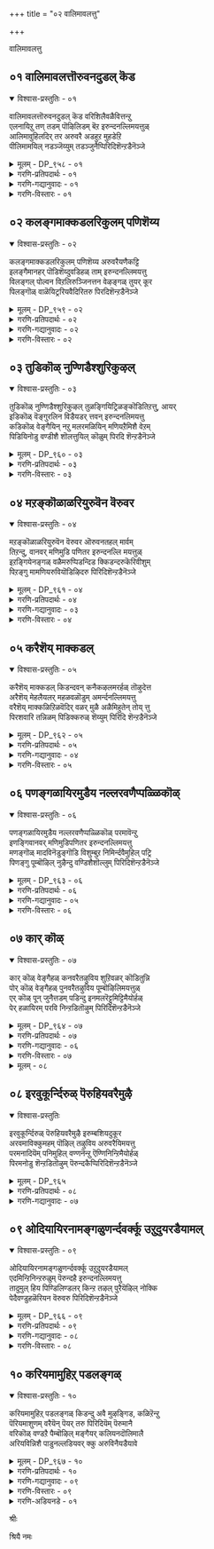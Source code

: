+++
title = "०२ वालिमावलत्तु"

+++

वालिमावलत्तु

## ०१ वालिमावलत्तॊरुवनदुडल् कॆड

<details open><summary>विश्वास-प्रस्तुतिः - ०१</summary>

वालिमावलत्तॊरुवनदुडल् कॆड वरिशिलैवळैवित्तन्ऱु  
एलनायिऱु तण् तडम् पॊऴिलिडम् बॆऱ इरुन्दनल्लिमयत्तुळ्  
आलिमावुहिलदिर् तर अरुवरै अडहुऱ मुहडेऱि  
पीलिमामयिल् नडञ्जॆय्युम् तडञ्जुनैप्पिरिदिशॆन्ऱडैनॆञ्जे
</details>

<details><summary>मूलम् - DP_९५८ - ०१</summary>

वालिमावलत्तॊरुवनदुडल् कॆड वरिशिलैवळैवित्तन्ऱु  
एलनायिऱु तण् तडम् पॊऴिलिडम् बॆऱ इरुन्दनल्लिमयत्तुळ्  
आलिमावुहिलदिर् तर अरुवरै अडहुऱ मुहडेऱि  
पीलिमामयिल् नडञ्जॆय्युम् तडञ्जुनैप्पिरिदिशॆन्ऱडैनॆञ्जे
</details>

<details><summary>गरणि-प्रतिपदार्थः - ०१</summary>

वालि=वालियॆम्ब, मावलत्तु=महाबलशालियाद ऒरुवनदु=ऒब्बन, उडल्=ऒडलु, कॆड=हाळागुवन्तॆ, वरिशिलै=दिव्यवाद धनुस्सन्नु, वळैवित्तु=बग्गिसि, अन्ऱु=अन्दु, एलम्=परिमळवु, नाऱु=बीसुव, तण्=तम्पाद, तडम्-विशालवाद, पॊऴिल्=तोपुगळ, इडम्=स्थळदल्लि, पॆऱ=पडॆयुवन्तॆ, इरुन्द=इरुव, नल् इमयत्तुळ्=ऒळ्ळॆय हिमालय पर्वतदल्लि, आलि-आलिकल्लुगळिन्द तुम्बिद, मा ,मुहिल्= दॊड्ड मुगिलु, अदिर् तर=अदुरुत्तिरलु, अरुवरै=दॊड्डबॆट्टद, मुहडु=शिखरवन्नु, अहडु उऱ=हॊट्टॆमेलॆ तॆवळुवन्तॆ, एऱि=हत्ति, पीलि मा मायिल्=दॊड्ड सोगॆ नविलुगळु, नडम् शॆय्युम्=नर्तिसुत्तिरुवन्थ, तडम्=विशालवाद, शुनै=बॆट्टद सरोवरगळुळ्ळ, पिरिदि=तिरुप्पिरिदि ऎम्ब दिव्यक्षेत्रक्कॆ, शॆन्ऱु=होगि, अडै=\(पुण्यवन्नु\) पडॆनॆञ्जे=मनवे\!
</details>

<details><summary>गरणि-गद्यानुवादः - ०१</summary>

अन्दु वालियॆम्ब महाबलिष्ठनाद ऒब्बन ऒडलु छिद्रवागुवन्तॆ सुन्दर धनुस्सन्नु बग्गिसि, परिमळवु बीसुव तम्पाद विशालवाद तोपुगळ नडुवॆ \(दर्शन कटाक्षवन्नु\) पडॆयुवन्तॆ इरुव आलिकल्लुगळिन्द तुम्बिद दॊड्डमुगिलु अदुरुत्तिरलु \(चञ्चलवागि सुळिदाडुत्तिरलु\) दॊड्डबॆट्टद शिखरवन्नु हॊट्टॆय मेलॆ तॆवळिकॊण्डुहत्ति, दॊड्ड सोगॆ नविलुगळु नर्तिसुत्तिरुवन्थ विशालवाद बॆट्टद सरोवरगळन्नुळ्ळ "पिरिदि" ऎम्ब दिव्यक्षेत्रक्कॆ होगि \(स्वामिय दर्शनभाग्यवन्नु\) पडॆ, ऎलॆ मनस्से\! \(१\)
</details>

<details><summary>गरणि-विस्तारः - ०१</summary>

भगवन्नाम स्मरणॆ माडुत्ता भगवन्तनु भूमिय मेलॆ नॆलसिरुव पवित्रक्षेत्रगळिगॆ होगि, अल्लि भगवन्तन अर्चामूर्तियन्नु दर्शन माडि आनन्दिसबेकु. हीगॆ माडुवुदु भक्तियन्नु दृढगॊळिसुत्तदॆ.

आऴ्वाररु हेळुत्तारॆ- हिन्दॆ, भगवन्तनु श्रीरामनागि अवतरिसिद. किष्किन्धॆयल्लि पदच्युतनागि नॆलॆयिल्लदॆ अलॆदाडुत्तिद्द सुग्रीवन सख्यवन्नु बॆळसिद. अवन अण्णने महापराक्रमियाद वालि. वालिगॆ ऎदुरागि निन्तु होराडुववरे इरलिल्ल. अन्थवरन्नु श्रीरामनु ऒन्दे बाणदिन्द कॊन्दु सुग्रीवनिगॆ किष्किन्धॆय राज्यवन्नु वहिसिकॊट्टनु. आ स्वामिये ईग, हिमालयदल्लि बलुरम्यवाद प्रकृतिय नडुवॆ "पिरिदि" ऎम्ब दिव्यक्षेत्रदल्लि भक्तरन्नु अनुग्रहिसुवुदक्कागिये नॆलसिद्दानॆ. ऎलॆ मनस्से, नीनु अल्लिगॆ होगि स्वामियन्नु कण्तुम्ब नोडि आनन्दिसु, मरॆयबेड.
</details>

## ०२ कलङ्गमाक्कडलरिकुलम् पणिशॆय्य

<details open><summary>विश्वास-प्रस्तुतिः - ०२</summary>

कलङ्गमाक्कडलरिकुलम् पणिशॆय्य अरुवरैयणैकट्टि  
इलङ्गैमानहर् पॊडिशॆय्दुवडिहळ् ताम् इरुन्दनल्लिमयत्तु  
विलङ्गल् पोल्वन विऱलिरुञ्जिनत्तन वेऴङ्गळ् तुयर् कूर  
पिलङ्गॊळ् वाळॆयिट्ररियवैदिरितरु पिरदिशॆन्ऱडैनॆञ्जे
</details>

<details><summary>मूलम् - DP_९५९ - ०२</summary>

कलङ्गमाक्कडलरिकुलम् पणिशॆय्य अरुवरैयणैकट्टि  
इलङ्गैमानहर् पॊडिशॆय्दुवडिहळ् ताम् इरुन्दनल्लिमयत्तु  
विलङ्गल् पोल्वन विऱलिरुञ्जिनत्तन वेऴङ्गळ् तुयर् कूर  
पिलङ्गॊळ् वाळॆयिट्ररियवैदिरितरु पिरदिशॆन्ऱडैनॆञ्जे
</details>

<details><summary>गरणि-प्रतिपदार्थः - ०२</summary>

मा कडल्=विस्तारवाद समुद्रवु, कलङ्ग=कलकि होगुवन्तॆ, अरि कुलम् पणिशॆय्य=वानर समूहवु सेवॆ सल्लिसलु, अरुवरै=दॊड्ड बॆट्टगळ, अणैकट्टि=सेतुवॆयन्नु कट्टि, इलङ्गैमा नहर्=लङ्कॆयॆम्ब महानगरवन्नु, पॊडिशॆय्दु=नुच्चुनुरि माडिद, अडिहळ् ताम्=पादगळु, इरुन्द=नॆलसिरुव, नल् इमयत्तु=ऒळ्ळॆय हिमालयदल्लि, विलङ्गल् पोल्=बॆट्टगळ हागॆ, वनविऱल्=सॊबगिनिन्दलू, पराक्रमदिन्दलू, इरुशिनत्तन=बहळ कोपवुळ्ळ, वेऴङ्गळ्=आनॆगळ, तुयर् कूर=दुःखवु हॆच्चुवन्तॆ, पिलम् कॊळ् वाळ्=गुहॆगळल्लि वासिसुव, ऎयिऱु=कोरॆहल्लुगळुळ्ळ, अरि अवै=सिंहगळु, तिरितरु=अलॆदाडुव, पिरदि शॆन्ऱु=पिरदिगॆ होगि, अडैनॆञ्जे=सन्तोषपडु मनस्से.
</details>

<details><summary>गरणि-गद्यानुवादः - ०२</summary>

विस्तारवाद समुद्रवु कलकि होगुवन्तॆ, वानर समूहद सेवॆयिन्द दॊड्डबॆट्टगळ सेतुवॆयन्नु कट्टि, लङ्कॆयॆम्ब महानगरवन्नु नुच्चुनुरि माडिद पादगळु नॆलसिरुव ऒळ्ळॆय हिमालयदल्लि, बॆट्टगळ हागॆ सॊबगिनिन्दलू शक्तियिन्दलू, कोपदिन्दलू इरुव आनॆगळ दुःख\(सङ्कट\)वन्नु हॆच्चिसुवन्तॆ गुहॆगळल्लि वासिसुव कोरॆहल्लुगळुळ्ळ सिंहगळु अलॆदाडुव पिरदि ऎम्ब क्षेत्रक्कॆ होगि सन्तोषपडु, मनस्से.\(२\)
</details>

<details><summary>गरणि-विस्तारः - ०२</summary>

ई पाशुरदल्लि श्रीरामन पराक्रम मुन्दुवरॆयुत्तदॆ- अडगिसलागद सागरवन्नु अडगिसि, अदक्कॆ कपिगळ सहायदिन्द बॆट्टगळ सेतुवॆयन्नु

कट्टिद्दु ऒन्दु अद्भुतसाहस. लङ्कापट्टणवन्ने ध्वंसगॊळिसिद्दु इन्नॊन्दु आ अमितपराक्रमियाद, श्रीरामनु हिमालयदल्लि ऒळ्ळॆय सॊगसाद प्रकृतिसौन्दर्यद नडुवॆ, "पिरदि" ऎम्ब क्षेत्रदल्लि नॆलसिद्दानॆ. अल्लि, बॆट्टदन्तॆ मैयुळ्ळ, अष्टे सुन्दरवाद अष्टे बलिष्ठवाद आनॆगळु भयवन्नुण्टुमाडुवन्तॆ अलॆदाडुत्तवॆ. हागॆये, गुहॆगळल्लि वासिसुत्ता क्रूरवाद कोरॆहल्लुगळुळ्ळ सिंहगळू अलॆदाडुत्तवॆ. ऎलॆ मनस्से, आ पुण्यक्षेत्रक्कॆ होगि, आ स्वामिय दर्शन पडॆदु सन्तोष पडु-ऎन्नुत्तारॆ, आऴ्वाररु.
</details>

## ०३ तुडिकॊळ् नुण्णिडैश्शुरिकुऴल्

<details open><summary>विश्वास-प्रस्तुतिः - ०३</summary>

तुडिकॊळ् नुण्णिडैश्शुरिकुऴल् तुळङ्गियिट्रिळङ्कॊडितिऱत्तु, आयर्  
इडिकॊळ् वॆङ्गुरलिन विडैयडर् त्तवन् इरुन्दनलिमयत्तु  
कडिकॊळ् वेङ्गैयिन् नऱु मलरमळियिन् मणियऱैमिशै वेऱम्  
पिडियिनोडु वण्डीशै शॊलत्तुयिल् कॊळुम् पिरदि शॆन्ऱडैनॆञ्जे
</details>

<details><summary>मूलम् - DP_९६० - ०३</summary>

तुडिकॊळ् नुण्णिडैश्शुरिकुऴल् तुळङ्गियिट्रिळङ्कॊडितिऱत्तु, आयर्  
इडिकॊळ् वॆङ्गुरलिन विडैयडर् त्तवन् इरुन्दनलिमयत्तु  
कडिकॊळ् वेङ्गैयिन् नऱु मलरमळियिन् मणियऱैमिशै वेऱम्  
पिडियिनोडु वण्डीशै शॊलत्तुयिल् कॊळुम् पिरदि शॆन्ऱडैनॆञ्जे
</details>

<details><summary>गरणि-प्रतिपदार्थः - ०३</summary>

तुडिकॊळ्=बळुकुव, नुण्=सूक्ष्मवाद, इडै=नडुविन, शुरि कुऴल्=गुङ्गुरु कूदलिन, तुळङ्गु=बॆळगुत्तिरुव, ऎयऱु=दन्तपङ्क्तिय\(हल्लुगळ\) इळम् कॊडि=ऎळॆय बळ्ळिय तिऱत्तु=रीतिय\(कोमलवाद\) \(नप्पिन्नैदेविगागि\), आयर्=गोवळर, इडिकॊळ्=सिडिलिनन्तॆ, वॆम् कुरल्=भयङ्करवाद कूगिन, इनम्=ऒट्टागि\(ऎरगिद\) विडै=वृषभगळन्नु, अडर् त्तवन्=अडगिसिदवनु, इरुन्द=नॆलसिरुव, नल् इमयत्तु=सुन्दरवाद हिमालयदल्लि, कडिकॊळ्=परिमळ तुम्बिद, वेङ्गैयिन्=वेङ्गै मरद, नऱु=बहळहॆच्चाद, मलर्=हूगळिन्द, अमळियिन्=हासुगॆयल्लि, मणि=इन्द्रनीलमणियन्तॆ इरुव, अऱैमिशै=बण्डॆगळ मेलॆ, वेऴम्=गण्डानॆय, पिडियिनोडु=हॆण्णानॆयॊडनॆ, वण्डु=दुम्बिगळु, इशै शॊल=गान माडुत्तिरलु, तुयिल् कॊळुम्=मलगि निद्रिसुव, पिरदि=पिरदि क्षेत्रक्कॆ, शॆन्ऱु=होगि, अडै=सन्तोषपडु, नॆञ्जे=मनस्से.
</details>

<details><summary>गरणि-विस्तारः - ०३</summary>

बळुकुव सूक्ष्मनडुवुळ्ळ, गुङ्गुरु कूदलिन, हॊळॆयुव हल्लुगळ, ऎळॆय बळ्ळियन्तॆ कोमलवाद नप्पिन्नैदेविगागि, गोवळर सिडिलिनन्तॆ भयङ्करवाद आर्भटदिन्द ऒट्टागि ऎरगिद वृषभगळन्नु अडगिसिदवनु नॆलसिरुव सुन्दरवाद हिमालयदल्लि वेङ्गै मरगळिन्द परिमळ तुम्बिद बहळवागि हूगळु उदुरि आद हासुगॆयल्लि

इन्द्रनीलमणियन्तॆये इरुव बण्डॆगळ मेलॆ गण्डानॆगळु हॆण्णानॆगळॊडनॆ, दुम्बिगळु गान माडुत्तिरलु, मलगि निद्रिसुव पिरदि क्षेत्रक्कॆ होगि ऎलॆ मनस्से सन्तोषपडु. \(३\)

हिन्दिन ऎरडु पाशुरगळल्लि सीतादेविगोस्करवागि श्रीरामनु नडसिद साहसगळन्नु हेळि, ई पाशुरदल्लि सत्यॆ\(अथवा नीळादेवि, नप्पिन्नैदेवि\)गोस्करवागि श्रीकृष्णनु नडसिद साहसगळन्नु हेळलागुत्तदॆ. कुम्भ ऎम्बवनॊब्ब गोवळ. अवनिगॆ ऒब्ब मगळु. सत्यॆ ऎन्दु हॆसरु. अवळन्नु नीळा ऎन्तलू नप्पिन्नै ऎन्तलू करॆयुत्तारॆ. अवळन्नु वरिसबेकादरॆ, कुम्भनु साकिद्द एळु वृषभगळन्नु ऒब्बने ऎदुरिसि, कट्टिहाकबेकॆम्बुदु फण. श्रीकृष्णनु ई साहसक्कॆ कै हाकि, अवुगळन्नु निरायासवागि गॆद्दु, सत्यॆयन्नु मदुवॆयादनॆम्बुदु विषय.

पाशुरद मॊदलडिगळल्लि नप्पिन्नैदेविय अनुपम लावण्यवन्नू वृषभगळ भयङ्कर आर्भटवन्नू कण्णिगॆ कट्टुवन्तॆ वर्णिसलागिदॆ. साहसवन्नु तोरिसिद बळिक श्रीकृष्णनु हिमालयद दिव्यसुन्दर प्रकृतिय नडुवॆ "पिरिदि"क्षेत्रदल्लि नॆलसिरुवुदन्नू, अल्लिगॆ होगि नोडि,नलियबेकॆम्बुदन्नू आऴ्वाररु मनस्सिगॆ तिळिय हेळुत्तारॆ.

पिरदि क्षेत्रद सुत्तमुत्तलिन अनुपन सॊबगिन सॊगसाद विवरणॆयु पाशुरद कॊनॆय सालुगळल्लि बरुत्तदॆ. ऒप्पुवन्थ उपमानगळिन्द वर्णनॆ शोभिसुत्तदॆ.आऴ्वाररु "कवि"अल्लवे?
</details>

## ०४ मऱङ्कॊळाळरियुरुवॆन वॆरुवर

<details open><summary>विश्वास-प्रस्तुतिः - ०४</summary>

मऱङ्कॊळाळरियुरुवॆन वॆरुवर ऒरुवनतहल् मार्वम्  
तिऱन्दु, वानवर् मणिमुडि पणितर इरुन्दनल्लि मयत्तुळ्  
इऱङ्गियेनङ्गळ् वळैमरुप्पिडन्दिड क्किडन्दरुकॆरिवीशुम्  
पिऱङ्गु मामणियरुवियॊडिऴिदरु पिरिदिशॆन्ऱडैनॆञ्जे
</details>

<details><summary>मूलम् - DP_९६१ - ०४</summary>

मऱङ्कॊळाळरियुरुवॆन वॆरुवर ऒरुवनतहल् मार्वम्  
तिऱन्दु, वानवर् मणिमुडि पणितर इरुन्दनल्लि मयत्तुळ्  
इऱङ्गियेनङ्गळ् वळैमरुप्पिडन्दिड क्किडन्दरुकॆरिवीशुम्  
पिऱङ्गु मामणियरुवियॊडिऴिदरु पिरिदिशॆन्ऱडैनॆञ्जे
</details>

<details><summary>गरणि-प्रतिपदार्थः - ०४</summary>

मऱम् कॊळ्=कडुकोपदिन्द, आळ् अरि=नरसिंह, उरु=अवतार, ऎन=ऎन्द कूडले, वॆरुवर=नडुकवुण्टागुवन्तॆ, ऒरुवनदु=शक्तियल्लि साटियिल्लद ऒब्बन, अहल्=विशालवाद, मार्वम्=ऎदॆयन्नु, तिऱन्दु=तॆगॆदु, वानवर्=देवतॆगळु, मणि मुडि=रत्नगळिन्द कूडिद किरीटवन्नु धरिसिद तलॆगळन्नु, पणितर=बग्गिसि ऎरगुवन्तॆ, इरुन्द=इरुव, नल् इमयत्तुळ्=ऒळ्ळॆय\(सुन्दरवाद\) हिमालयदल्लि, एनङ्गळ्=हन्दिगळु, इऱङ्गि=इळिदु, वळै=बग्गिरुव, मरुप्पु=कोरॆहल्लुगळिन्द, इडन्दिड=पळगिसलु, अरुहु=अञ्चुगळु, किडन्दु=इरुव, ऎरि वीशुम्=ज्वालॆयन्नु हरडुत्ता, पिऱङ्गु=प्रकाशिसुव, मामणि=अति श्रेष्ठवाद मणिगळु, अरुवियोडु=बॆट्टद झरिगळॊडनॆ, इऴितरु=इळिदु बरुव, पिरिदि=पिरिदि क्षेत्रक्कॆ

शॆन्ऱु=होगि, अडै=सन्तोषपडु, नॆञ्जे=मनस्से.
</details>

<details><summary>गरणि-गद्यानुवादः - ०३</summary>

कडुकोपगॊण्डु नरसिंहावतारवाद कूडले नडुगुवन्तॆ शक्तियल्लि साटियिल्लद ऒब्बन विशालवाद वक्षवन्नु सीळि तॆगॆदु, रत्नमयवाद किरीटगळन्नु धरिसिद देवतॆगळु तम्म तलॆगळन्नु बग्गिसि नमस्करिसुवन्तॆ इरुव सुन्दरवाद हिमालयदल्लि हन्दिगळु इळिदु, बग्गिरुव तम्म कोरॆहल्लुगळिन्द पळगिसलु, अञ्चुगळल्लिरुव ज्योति हरडि प्रकाशिसुव दिव्यमणिगळु बॆट्टद झरिगळॊडनॆ इळिदुबरुव "पिरिदि" क्षेत्रक्कॆ होगि, सन्तोषपडु मनस्स्.\(४\)
</details>

<details><summary>गरणि-विस्तारः - ०४</summary>

ई पाशुरदल्लियू हिमालयद नडुवॆ इरुव पिरिदि क्षेत्रवन्नु वर्णिसुवुदक्कॆ, आऴ्वाररु रूपकगळन्नुबळसिद्दारॆ.

हिन्दॆ, शक्तियल्लियू पराक्रमदल्लियू साटियिल्लदवनाद हिरण्यकशिपुविन किरुकुळवन्नु सहिसलारदॆ बाधॆपडुत्तिद्द देवतॆगळ सङ्कटवन्नु निवारिसुवुदक्कागि भगवन्तनु"आळरि"यागि \(ऎन्दरॆ नरसिंहनागि\) अवतरिसिदनु. "नरसिंह"ऎम्ब हॆसरन्नु केळिद कूडले हिरण्यकशिपुविन ऎदॆ गडगड नडुगितु. स्वामियु अवन विशालवाद वक्षवन्नु सीळि हॊट्टॆयन्नु बगॆदु अवनन्नु संहरिसिदनु. अदुवरॆगॆ तलॆमरॆसिकॊण्डु अलॆदाडुत्तिद्द देवतॆगळॆल्लरू सन्तोषदिन्दलू सम्भ्रममदिन्दलू सर्वालङ्कारगळॊडनॆ भगवन्तनिगॆ तम्म कृतज्ञतॆयन्नु अर्पिसलु बन्दु, मणिमय किरीटगळिन्द अलङ्कृतवाद तम्म तलॆयन्नु भगवन्तन पादगळल्लिट्टु भक्तिनम्रतॆगळिन्द नमस्करिसिदरु. हागॆये, हिमालय पर्वतवु दिव्यसुन्दरवागि मॆरॆयुत्ता, अदर नडुवॆ पिरिदियल्लि नॆलसिरुव भगवन्तनिगॆ तलॆबागि नमस्करिसुत्तिदॆयो ऎम्बन्तॆ प्रकृति रम्यवागि काणिसुत्तदॆ.

हिमालय पर्वतदल्लि इरुव हन्दिगळु तम्म कोरॆहल्लुगळिन्द बॆट्टद तप्पलिन भागगळन्नु गिडिदु पॆळगिसिदाग, बॆट्टदिन्द हिमद तुणुकुगळु उदुरिबीळुत्तवॆ. अञ्चुगळल्लि बॆळकु हरिदु फळफळनॆ हॊळॆयुव सॊगसाद इन्द्रनीलमणिगळन्तॆ इरुव आ हिमद तुणुकुगळन्नु भरदिन्द कॆळक्कॆ इळियुव बॆट्टद झरिगळु ऎळॆदुकॊण्डु कॆळक्कॆ इळियुत्तवॆ.

इन्थ सुन्दरवाद प्रकृतिय नडुवॆ शोभिसुव पिरिदियन्नु सन्दर्शिसुवुदु ऎन्थ पुण्यवो\!
</details>

## ०५ करैशॆय् माक्कडल्

<details open><summary>विश्वास-प्रस्तुतिः - ०५</summary>

करैशॆय् माक्कडल् किडन्दवन् कनैकऴलमरर्हळ् तॊऴुदेत्त  
अरैशॆय् मेहलैयलर् महळवळॊडुम् अमर्न्दनल्लिमयत्तु  
वरैशॆय् माक्कळिऱिळवॆदिर् वळर् मुळै अळैमिहुतेन् तोय् त्तु  
पिरशवारि तन्निळम् पिडिक्करुळ् शॆय्युम् पिरिदि शॆन्ऱडैनॆञ्जे
</details>

<details><summary>मूलम् - DP_९६२ - ०५</summary>

करैशॆय् माक्कडल् किडन्दवन् कनैकऴलमरर्हळ् तॊऴुदेत्त  
अरैशॆय् मेहलैयलर् महळवळॊडुम् अमर्न्दनल्लिमयत्तु  
वरैशॆय् माक्कळिऱिळवॆदिर् वळर् मुळै अळैमिहुतेन् तोय् त्तु  
पिरशवारि तन्निळम् पिडिक्करुळ् शॆय्युम् पिरिदि शॆन्ऱडैनॆञ्जे
</details>

<details><summary>गरणि-प्रतिपदार्थः - ०५</summary>

करै=घोषिसुत्तिरुव, मा कडल्=बहुदॊड्ड कडलिनल्लि

किडन्दवन्=पवडिसिरुव भगवन्तनु, कनै कऴल्=सद्दु माडुत्तिरुव पादगळुळ्ळ, अमरर्हळ्= अमररु, तॊऴुदु एत्त=नमस्करिसि \(सेवॆ माडि\) स्तुतिसलु, अरैशॆय्=नडुविनल्लि धरिसिरुव, मेकलै=ऒड्याणवन्नुळ्ळ, अलर् महळवळॊडुम्=श्रीदेवियॊडनॆ, अमर्न्द=कूडिकॊण्डिरुव, नल् इमयत्तु=सुन्दरवाद हिमालयदल्लि, वरैशॆय्=बॆट्टदन्तिरुव, मा कळिऱु=दॊड्ड आनॆयु, इळवॆदिर्=ऎळॆय बिदिरिन, वळर् मुळै=बॆळॆयुव मॊळकॆयन्नु, अळै मिहुतेन् तोय् त्तु=अळतॆगॆ मीरिदन्तॆ जेनिनल्लि नॆनॆसि पिरशम् वारि=आ जेनिन धारॆयन्नु, तन्=तन्न, इळ=ऎळॆय, पिडिक्कू=हॆण्णानॆगळिगॆ, अरुळ् शॆय्युम्=प्रीतियिन्द कॊडुव, पिरिदि=पिरिदि क्षेत्रक्कॆ, शॆन्ऱु=होगि, अडै=सन्तोषपडु, नॆञ्जे=मनस्से.
</details>

<details><summary>गरणि-गद्यानुवादः - ०४</summary>

घोषिसुत्तिरुव महाकडलिनल्लि पवडिसिरुव भगवन्तनु, सद्दुमाडुत्तिरुव पादगळुळ्ळ देवतॆगळु नमस्करिसि सेवॆ माडिस्तुतिसुवुदक्कागि, नडुविनल्लि धरिसिरुव ऒड्याणवन्नुळ्ळ श्रीदेवियॊडनॆ कूडिकॊण्डिरुव सुन्दरवाद हिमालयदल्लि बॆट्टदन्तिरुव दॊड्ड आनॆयु ऎळॆय बिदिरिन बॆळॆयुव मॊळकॆयन्नु अपरिमितवाद जेनिनल्लि नॆनॆसि, आ जेनिन धारॆयन्नु तन्न ऎळॆय हॆण्णानॆगळिगॆ प्रीतियिन्द कॊडुव, पिरिदि क्षेत्रक्कॆ होगि सन्तोषवन्नु पडॆ मनस्से.\(५\)
</details>

<details><summary>गरणि-विस्तारः - ०५</summary>

ई पाशुरदल्लि आऴ्वाररु उपयोगिसिरुव रूपक स्वल्प तॊडकिनदागि, स्पष्टवागिल्लवॆनिसुत्तदॆ. आऴ्वाररु हेळुवुदन्नु हीगॆ सङ्ग्रहिसबहुदु ऎनिसुत्तदॆ. दॊड्डदॊड्द अलॆगळिन्द कूडिद पाल्गडलिनल्लि निर्लिप्तनागि पवडिसिरुव भगवन्तनु कृपाविष्टनागि देवतॆगळ सेवॆयन्नु पडॆयलॆन्दू अवरिगॆ अनुग्रहिसलॆन्दू श्रीदेवियॊडनॆ हिमालयद नडुवॆ इरुव सुन्दरवाद पिरिदि क्षेत्रदल्लिनित्यवास माडुत्तिद्दानॆ. बॆट्टदन्तॆ देहवुळ्ळ दॊड्ड आनॆयु बिदिरिन कळलॆगळन्नु कित्तुकॊण्डु, अदु सुरिसुत्तिरुव जेनिनॊडनॆ, आ सवियुणिसन्नु तन्न ऎळॆवयस्सिन हॆण्णानॆगळिगॆ ऊडुवन्तॆ, भगवन्तनु पिरिदि क्षेत्रदल्लि सेवॆ माडुववरॆल्लरिगू तन्न अपारवाद कृपॆयन्नु अनुग्रहिसुत्तानॆ. स्वामिय आ कृपॆगॆ पात्ररागि भक्तरु कृतार्थरागबारदे? मुक्तिपडॆयबारदे?
</details>

## ०६ पणङ्गळायिरमुडैय नल्लरवणैप्पळ्ळिकॊळ्

<details open><summary>विश्वास-प्रस्तुतिः - ०६</summary>

पणङ्गळायिरमुडैय नल्लरवणैप्पळ्ळिकॊळ् परमावॆन्ऱु  
इणङ्गिवानवर् मणिमुडिपणितर इरुन्दनल्लिमयत्तु  
मणङ्गॊळ् मादविनॆडुङ्गॊडि विशुम्बुऱ निमिर्न्दवैमुहिल् पट्रि  
पिणङ्गु पूम्बॊऴिल् नुऴैन्दु वण्डिशैशॊल्लुम् पिरिदिशॆन्ऱडैनॆञ्जे
</details>

<details><summary>मूलम् - DP_९६३ - ०६</summary>

पणङ्गळायिरमुडैय नल्लरवणैप्पळ्ळिकॊळ् परमावॆन्ऱु  
इणङ्गिवानवर् मणिमुडिपणितर इरुन्दनल्लिमयत्तु  
मणङ्गॊळ् मादविनॆडुङ्गॊडि विशुम्बुऱ निमिर्न्दवैमुहिल् पट्रि  
पिणङ्गु पूम्बॊऴिल् नुऴैन्दु वण्डिशैशॊल्लुम् पिरिदिशॆन्ऱडैनॆञ्जे
</details>

<details><summary>गरणि-प्रतिपदार्थः - ०६</summary>

पणङ्गळ्=हॆडॆगळु, आयिरम्=साविर, उडैय=उळ्ळ, नल्=ऒळ्ळॆय, अरवु अणै=शेषन हासुगॆयल्लि, पळ्ळिकॊळ्=पवडिसिरुव, परमा ऎन्ऱु=परमने ऎन्दु, वानवर्=देवतॆगळु, इणङ्गि=गुम्पुगूडि, मणिमुडि पणितर=रत्नकिरीटगळ तलॆबागि नमस्करिसुवन्तॆ, इरुन्द=इरुव, नल् इमयत्तु=सुन्दरवाद हिमालयदल्लि, मणम् कॊळ्=परिमळ तुम्बिद, नॆडु=उद्दवाद, मादविकॊडि=माधवूलतॆगळु, विशुम्बु=आकाशदल्लि, उऱ=हरडि, निमिर्न्दु=ऎद्दु, तलॆयॆत्ति, अवै=अवुगळु, मुहिल् पट्रि=मेघगळन्नु हिडिदु, पिणङ्गु=होराडुवन्तॆ, पू पॊऴिल्=हूदोटगळल्लि, नुऴैन्दु=नुसुळि, वण्डु=दुम्बिगळु, इशै शॊल्लुम्=गान माडुव, पिरिदि=पिरिदि क्षेत्रक्कॆ,शॆन्ऱु=होगि, अडै=सन्तोषपडु, नॆञ्जे=मनस्से.
</details>

<details><summary>गरणि-गद्यानुवादः - ०५</summary>

साविर हॆडॆगळुळ्ळ शेषशयनदल्लि पवडिसिरुव परमने ऎन्दु देवतॆगळु गुम्पुगूडि तम्म रत्नकिरीटगळ तलॆगळन्नु बग्गिसि नमस्करिसुवन्तॆ सुन्दरवाद हिमालयदल्लि परिमळतुम्बिद उद्दवाद माधवीलतॆगळु आकाशवन्नॆल्ला हरडि तलॆयॆत्ति मुगिलुगळन्नु हिडिदुकॊण्डु अवुगळॊडनॆ होराडुवन्तॆ हूदोटगळल्लि दुम्बिगळु नुसुळिहोगि गान माडुत्तिरुव पिरिदिक्षेत्रक्कॆ होगि आनन्दवन्नुपडॆ, मनस्से. \(६\)
</details>

<details><summary>गरणि-विस्तारः - ०६</summary>

क्षीरसागरदल्लि साविरहॆडॆगळ शेषन मेलॆ पवडिसिरुव परमपुरुषनन्नु देवतॆगळु गुम्पुगुम्पागि होगि अवनडिगळिगॆरगि तम्म भक्तिगौरवगळन्नु तोरिसुत्तारॆ. अल्लिगॆ मनुष्यरारू होगुवुदक्कॆ साध्यविल्ल. अवरिगू सह सेवॆय सौलभ्यवन्नु दॊरकिसिकॊडबेकॆन्दु कृपाविष्टनागि भगवन्तनुसुन्दरवाद हिमालयद नडुवॆ पिरिदि क्षेत्रदल्लि नॆलॆगॊण्डिद्दानॆ. आ पिरिदि क्षेत्रदल्लि ऎल्लॆल्लू तोपुगळु, तोपुगळल्लि माधवीलतॆगळु परिमळभरितवाद हूगळिम्द तुम्बि, मुगिलिगॆ एरिनिन्तु बॆळ्ळगॆ हॊळॆयुव मुगिलुगळॊडनॆ पैपोटि नडसुत्तिवॆयो ऎम्बन्तॆ अलङ्कृतगॊण्डिवॆ. दुम्बिगळु ऎल्लॆल्लियू नुसुळि तुम्बिकॊण्डु गानमाडुत्तिवॆ. अंर्थ दिव्यसुन्दरवाद क्षेत्रक्कॆ होगि, भगवन्तन दर्शनलाभपडॆदु आनन्दिसु मनस्से ऎन्दु आऴ्वाररु हेळुत्तारॆ.
</details>

## ०७ कार् कॊळ्

<details open><summary>विश्वास-प्रस्तुतिः - ०७</summary>

कार् कॊळ् वेङ्गैहळ् कनवरैतऴुविय शुऱिवळर् कॊडितुन्नि  
पोर् कॊळ् वेङ्गैहळ् पुनवरैतऴुविय पूम्बॊऴिलिमयत्तुळ्  
एर् कॊळ् पून् जुनैत्तडम् पडिन्दु इनमलरॆट्टुमिट्टिमैयोर्हळ्  
पेर् हळायिरम् परवि निन्ऱडितॊऴुम् पिरिदिशॆन्ऱडैनॆञ्जे
</details>

<details><summary>मूलम् - DP_९६४ - ०७</summary>

कार् कॊळ् वेङ्गैहळ् कनवरैतऴुविय शुऱिवळर् कॊडितुन्नि  
पोर् कॊळ् वेङ्गैहळ् पुनवरैतऴुविय पूम्बॊऴिलिमयत्तुळ्  
एर् कॊळ् पून् जुनैत्तडम् पडिन्दु इनमलरॆट्टुमिट्टिमैयोर्हळ्  
पेर् हळायिरम् परवि निन्ऱडितॊऴुम् पिरिदिशॆन्ऱडैनॆञ्जे
</details>

<details><summary>गरणि-प्रतिपदार्थः - ०७</summary>

कार् कॊळ्=मेघगळन्नु मुट्टुव, वेङ्गैहळ्=वेङ्गैमरगळु, कनम् वरै=बहळ दॊड्ड बण्डॆयन्नु, तऴुविय=तब्बिकॊण्डिरुव, शुऱिकॊडि=मॆणसिन बळ्ळिगळु, तुन्निवळर्=दट्टवागि बॆळॆदिरुव, पोर् कॊळ्=होराडुवन्थ, वेङ्गै हळ्=वेङ्गैमरगळु, पुनम्=बॆट्टद तप्पलिन, वरै=बण्डॆगळन्नु, तऴुविय=तब्बिकॊण्डिरुव, पू पॊलिल्=हूविन तोपुगळ, इमयत्तुळ्=हिमालयदल्लि, एर्कॊळ्=सॊबगिन, पूशुनै=हूविन सरोवरगळ, तडम्=दडदल्लि, पडिन्दु=तङ्गिद्दु, इनम् मलर्=बगॆबगॆय जातिय हूगळु, ऎट्टुम्=ऎण्टु बगॆयन्नु,इट्टु=समर्पिसि, इमैयोर्हळ्=देवतॆगळु, पेर्हळ्= हॆसरुगळु, आयिरम्=साविरवन्नु, परवि=विस्तरिसि, निन्ऱु=हेळि, अडितॊऴुम्=पादगळिगॆ नमस्करिसुव, पिरिदि=पिरिदि क्षेत्रक्कॆ,शॆन्ऱु=होगि, अडै=सन्तोषपडु, नॆञ्जे=मनस्से.
</details>

<details><summary>गरणि-गद्यानुवादः - ०६</summary>

मोडगळन्नु मुट्टुवन्तॆ बॆळॆदिरुव वेङ्गै मरगळू, बॆट्टद बहळ दॊड्ड बण्डॆगळन्नु आश्रयिसिरुव मॆणसिन बळ्ळिगळू, परस्पर होराडुवन्तॆ दट्टवागि बॆळॆदिरुव वेङ्गैमरगळू, बॆट्टद तप्पलिन बण्डॆगळन्नु आश्रयिसिरुव हूविन तोपुगळू इरुव हिमालयदल्लि सुन्दरवाद हूगळिन्द कूडिद सरोवरगळ दडदल्लि तङ्गिद्दु ऎण्टुजातिय हूगळन्नू समर्पिसि देवतॆगळु भगवन्तन साविर नामगळन्नु विवरवागि हेळि पादगळिगॆ ऎरगुव पिरिदि क्षेत्रक्कॆ होगि, आनन्दवन्नु पडॆ मनस्से.\(७\)
</details>

<details><summary>गरणि-विस्तारः - ०७</summary>

## २९ ८इरवुकूर्न्दिरुळ् पॆरुहियवरैमुऴै

<details open><summary>विश्वास-प्रस्तुतिः - ०८</summary>
</details>  
८.इरवुकूर्न्दिरुळ् पॆरुहियवरैमुऴै इरुम्बशियदुकूर  
अरवमाविक्कुमहम् पॊऴिल् तऴुविय अरुवरैयिमयत्तु  
परमनादियॆम् पनिमुहिल् वण्णनॆन्ऱु ऎण्णिनिन्ऱिमैयोर्हळ्  
पिरमनोडु शॆन्ऱडितॊऴुम् पॆरुन्दकैप्पिरिदिशॆन्ऱडैनॆञ्जे
</details>

<details><summary>मूलम् - ०८</summary>
</details>  

## ०८ इरवुकूर्न्दिरुळ् पॆरुहियवरैमुऴै
<details open><summary>विश्वास-प्रस्तुतिः</summary>

इरवुकूर्न्दिरुळ् पॆरुहियवरैमुऴै इरुम्बशियदुकूर    
अरवमाविक्कुमहम् पॊऴिल् तऴुविय अरुवरैयिमयत्तु    
परमनादियॆम् पनिमुहिल् वण्णनॆन्ऱु ऎण्णिनिन्ऱिमैयोर्हळ्    
पिरमनोडु शॆन्ऱडितॊऴुम् पॆरुन्दकैप्पिरिदिशॆन्ऱडैनॆञ्जे
</details>

<details><summary>मूलम् - DP_९६५</summary>

इरवुकूर्न्दिरुळ् पॆरुहियवरैमुऴै इरुम्बशियदुकूर    
अरवमाविक्कुमहम् पॊऴिल् तऴुविय अरुवरैयिमयत्तु    
परमनादियॆम् पनिमुहिल् वण्णनॆन्ऱु ऎण्णिनिन्ऱिमैयोर्हळ्    
पिरमनोडु शॆन्ऱडितॊऴुम् पॆरुन्दकैप्पिरिदिशॆन्ऱडैनॆञ्जे
</details>

<details><summary>गरणि-प्रतिपदार्थः - ०८</summary>

इरवु=रात्रि, कूर्न्दु=हॆच्चागि, इरुळ्=कत्तलॆयु, पॆरुहिय=हरियुव, वरैमऴै=कल्लिन गुहॆगळल्लि, इरुपशि अदु=बहळवागि हसिवु, कूर=हॆच्चलु, अरवम्=बॆट्टद हावु, आविक्कूम्=गाळीगागि तपिसुव, अहम् पॊऴिल् तऴुविय=मनॆ तोपुगळन्नु कूडिद, अरुवरै=अपरूपवाद असाध्यवाद बण्डॆगळुळ्ळ, इमयत्तु=हिमालयदल्लि, इमैयोर्हळ्=देवतॆगळु, पिरमनोडु शॆन्ऱु=ब्रह्मनॊडनॆ होगि, परमन्=परमनाद, आदि=आदिकारणनाद, ऎम् पनि=नम्म दुःखनिवारकनाद, मुहिल् वण्णन्=मुगिलवण्णने, ऎन्ऱु निन्ऱु-ऎन्दु भाविसि, प्रार्थिसि, अडितॊऴुम्=पादसेवॆ माडुव, पिरिदि=पिरिदि क्षेत्रक्कॆ, शॆन्ऱु=होगि, अडै=सन्तोषपडु, नॆञ्जे=मनस्से.
</details>

<details><summary>गरणि-गद्यानुवादः - ०७</summary>

रात्रियु बलितु कत्तलॆ \(कग्गत्तलॆ\) हरियुव कल्लिन गुहॆगळल्लि बहळवागि हसिदु \(बिद्दिरुव\)बॆट्टद हावु गाळिगागि तपिसुव मनॆतोपुगळिन्द कूडिद \(हत्तलु\) असाध्यवाद बण्डॆगळुळ्ळ हिमालयदल्लि देवतॆगळु चतुर्मुख ब्रह्मनॊडनॆ होगि परमनू, आदियू, दुःखनिवारकनू आद मुगिल् वण्णने ऎन्दु भाविसि, प्ररथिसि, पादसेवॆ माडुव पिरिदि क्षेत्रक्कॆ होगि सार्थकतॆयन्नु पडॆ, मनस्से.\(८\)
</details>

## ०९ ओदियायिरनामङ्गळुणर्न्दवर्क्कू उऱुदुयरडैयामल्

<details open><summary>विश्वास-प्रस्तुतिः - ०९</summary>

ओदियायिरनामङ्गळुणर्न्दवर्क्कू उऱुदुयरडैयामल्  
एदमिन्ऱिनिन्ऱरुळुम् पॆरुन्दहै इरुन्दनल्लिमयत्तु  
तादुमुल् हिय पिण्डिलिण्डलर् किन्ऱ तऴल् पुरैयॆऴिल् नोक्कि  
पेदैवण्डुहळॆरियन वॆरुवरु पिरिदिशॆन्ऱडैनॆञ्जे
</details>

<details><summary>मूलम् - DP_९६६ - ०९</summary>

ओदियायिरनामङ्गळुणर्न्दवर्क्कू उऱुदुयरडैयामल्  
एदमिन्ऱिनिन्ऱरुळुम् पॆरुन्दहै इरुन्दनल्लिमयत्तु  
तादुमुल् हिय पिण्डिलिण्डलर् किन्ऱ तऴल् पुरैयॆऴिल् नोक्कि  
पेदैवण्डुहळॆरियन वॆरुवरु पिरिदिशॆन्ऱडैनॆञ्जे
</details>

<details><summary>गरणि-प्रतिपदार्थः - ०९</summary>

आयिरनामङ्गळ्=भगवन्तन साविर हॆसरुगळन्नू ओदि=अभ्यास माडि, \(अर्थवत्तागि ओदि\), उणर्न्दवर् क्कू=अरितुकॊण्डवरिगॆ, उऱु=हॆच्चाद, तुयर्=दुःखसङ्कटगळु, अडैयामल्=लभिसदन्तॆ, एदम्=कॆडकू नाशवू

इन्ऱि-इल्लदन्तॆ, निन्ऱु=इद्दुकॊण्डु, अरुळुम्=कृपॆमाडुव, नम् पॆरुन्दहै=नम्म स्वामियु \(सर्वेश्वरनु\) इरुन्द=नॆलसिरुव, नल् इमयत्तु=सुन्दरवाद हिमालयदल्लि, तादु मुल् हिय=परागवु तुम्बिरुव, पिण्डिविण्डु=अशोकवृक्षदल्लि हूगळु, अलर् किन्ऱ=अरळुत्तिरुवाग, तऴल् पुरै ऎऴिल्=बॆङ्किय हागॆ सॊबगन्नु, नोक्कि=नोडि, पेदैवण्डुहळ्=अज्ञानि दुम्बिगळु, ऎरि ऎन=ज्वालॆ, उरि ऎन्दु, वॆरुवर=हॆदरुव, पिरिदि=पिरिदि क्षेत्रक्कॆ,शॆन्ऱु=होगि, अडै=\(दर्शन\)पडॆ, नॆञ्जे=मनस्से.
</details>

<details><summary>गरणि-गद्यानुवादः - ०८</summary>

भगवन्तन साविर हॆसरुगळन्नू ओदि, अभ्यास माडि अर्थवत्तागि तिळिदुकॊण्डवरु बहळ दुःखसङ्कटगळन्नू अनुभविसदन्तॆयू कॆडकू नाशवू इल्लदन्तॆयू कृपॆमाडुव नम्म सर्वेश्वरनु नॆलसिरुव सुन्दरवाद हिमालयदल्लि अशोकवृक्षगळल्लि हूगळु बिरितु, परागवन्नु चॆल्लुत्ता बॆङ्किय हागॆ इरुव सॊबगन्नु नोडि बुद्धियिल्लद दुम्बिगळु अदन्नु उरि ऎन्दु हॆदरुव पिरिदि क्षेत्रक्कॆ होगि, दर्शनानन्दवन्नु पडॆ, मनवे.\(९\)
</details>

<details><summary>गरणि-विस्तारः - ०८</summary>

ई पाशुरदल्लि मुख्यवागि सहस्रनामद हिरिमॆयन्नु हेळिदॆ. भगवन्तन साविरनामगळल्लि ऒन्दॊन्दन्नू चॆन्नागि अर्थवत्तागि ओदि, अभ्यासमाडि तिळिदुकॊण्डु ऎडॆबिडदॆ अवुगळन्नु अनुभविसुत्तिरुववनिगॆ, मनन माडुत्तिरुववनिगॆ दुःखवू इल्ल;सङ्कटवू इल्ल. अवनिगॆ याव बगॆय कॆडकू उण्टागुवुदिल्ल. अवनिगॆ नाशवे इल्ल. ऎन्दरॆ, इहपरगळॆरडरल्लियू अवनु आनन्दवन्ननुभविसुत्त अमरनागुत्तानॆ. अवनु भगवन्तनिगॆ प्रियतमनागुत्तानॆ.
</details>

## १० करियमामुहिऱ् पडलङ्गळ्

<details open><summary>विश्वास-प्रस्तुतिः - १०</summary>

करियमामुहिऱ् पडलङ्गळ् किडन्दु अवै मुऴङ्गिड, कळिऱॆन्ऱु  
पॆरियमाशुणम् वरैयॆन् पॆयर् तरु पिरिदियॆम् पॆरुमानै  
वरिकॊळ् वण्डऱै पैम्बॊऴिल् मङ्गैयर् कलियनदॊलिमालै  
अरियविन्निशै पाडुनल्लडियवर् क्कु अरुविनैयडैयावे
</details>

<details><summary>मूलम् - DP_९६७ - १०</summary>

करियमामुहिऱ् पडलङ्गळ् किडन्दु अवै मुऴङ्गिड, कळिऱॆन्ऱु  
पॆरियमाशुणम् वरैयॆन् पॆयर् तरु पिरिदियॆम् पॆरुमानै  
वरिकॊळ् वण्डऱै पैम्बॊऴिल् मङ्गैयर् कलियनदॊलिमालै  
अरियविन्निशै पाडुनल्लडियवर् क्कु अरुविनैयडैयावे
</details>

<details><summary>गरणि-प्रतिपदार्थः - १०</summary>

करिय मामुहिल्=कप्पगिरुव दॊड्ड मुगिलुगळ, पडलङ्गळ्=पदरगळु,किडन्दु अवै=ऒट्टिगॆ ऒन्दु कडॆये इद्दुकॊण्डु, मुऴङ्गिड=आर्भटिसलु, पॆरिय माशुणम्=दॊड्ड बॆट्टद हावुगळु

कळिऱु ऎन्ऱु=आनॆ ऎन्दु, वरै ऎन=बॆट्टवो ऎम्बन्तॆ, पॆयर् तरु=रूपगॊण्डिरुव, पिरिदि=पिरिदिय, ऎम् पॆरुमानै=नम्म स्वामियन्नु कुरितु, वरिकॊळ्=सुन्दरवाद, वण्डु=दुम्बिगळु, अऱै=गान माडुव, पै=विशालवाद, पॊऴिल्=तोपुगळल्लि, मङ्गैयर्=मङ्गै ऎम्बवराद, कलियनदु=कलियन् ऎम्बवर, ऒलिमालै=पाशुरमालॆय, अरिय=अपूर्ववाद, इन्=इनिदाद, इशै=गानवन्नु, पाडुम्=हाडुव, नल्=उत्तम, अडियवर् क्कू=भागवतरिगॆ, अरुविनै=महापापगळु, अडैयावे=तट्टुवुदे इल्ल.
</details>

<details><summary>गरणि-गद्यानुवादः - ०९</summary>

दॊड्डदॊड्ड कार्मुगिलिन पदरगळु ऒट्टिगॆ ऒन्दे स्थळदल्लि कूडिकॊण्डु घर्जिसलु, दॊड्ड बॆट्टद हावुगळु अदन्नु आनॆयॆन्दु बगॆदु बॆट्टदन्तॆ रूपगॊण्डिरुव पिरिदिय नम्म स्वामियन्नु कुरितु सुन्दरवाद दुम्बिगळु गानमाडुव विशालवाद तोपुगळल्लि "मङ्गै" ऎम्ब हॆसरिन कलियन् ऎम्बवर पाशुरमालॆय अपूर्ववाद, इनिदाद गानवन्नु हाडुव उत्तमभागवतरिगॆ महापापगळु अण्टुवुदे इल्ल.\(१०\)
</details>

<details><summary>गरणि-विस्तारः - ०९</summary>

ई पाशुरदल्लियू रूपकगळु स्पष्टवाद चित्रवन्नु तळॆदिल्लवॆन्निसुत्तदॆ. कार्मुगिलुगळ ऒक्कूटक्कू दॊड्ड आकारद आमॆगू होलिकॆयिदॆ. मुगिलिन घर्जनॆगू आनॆय कूगिगू होलिकॆयन्नु हेळिदॆ. ऒन्दन्नु मतॊन्दागि ऎन्दरॆ गुडुगन्नु आनॆय कूगन्नागि भ्रमिसिद्दु बॆट्टद हावु. आ हाविगॆ बहळ अञ्जिकॆबन्दु हागॆये अदु गड्डॆकट्टि बण्डॆगळन्तॆ कण्डवो अथवा आ आनॆयन्ने नुङ्गिबिडलॆन्दु बयसि, अदु बॆळॆदु बॆळॆदु बृहदाकारवन्नु तळॆदुबॆट्टदन्तॆ रूपगॊण्डितो स्पष्टवागुत्तिल्ल.

पिरिदियल्लि भगवन्तनु नॆलसिरुवुदु बॆट्टगळ नडुवॆ. आ स्वामिये बॆट्टदन्तॆ रूपगॊण्डद्दु हेगो? स्पष्टवागिल्ल.

सुन्दरवाद दुम्बिगळु हिमालयद तप्पलिन विशालवाद तोपुगळल्लि आनन्ददिन्द भगवन्तनन्नु कुरितु गानमाडुत्तवॆ. हागॆये "मङ्गै", "कलियन्" ऎम्ब हॆसरिनवराद तिरुमङ्गै आऴ्वाररु पिरिदिय स्वामियन्ने कुरितु गानमाडुत्तारॆ. अवे ई अपूर्ववाद इनिदाद पाशुरमालॆ. इदन्नु हाडुव सद्भक्तनिगॆ पापगळे अण्टुवुदिल्ल ऎन्नुत्तारॆ आऴ्वररु. भगवन्नामस्मरणॆयन्नु माडुव भगवन्तन हिरिमॆयन्नु हॊगळिहाडुव भक्तरिगॆ पापवॆल्लिन्द बन्दीतु? अवर पापविमोचनॆयागि अवरु शुद्धवागुवुदर बदलागि पापगळु अण्टिकॊळ्ळुवुवे? नामस्मरणॆय पुण्यक्षेत्रगळ दर्शनद वैशिष्ट्य इदे\!
</details>

<details><summary>गरणि-अडियनडे - ०१</summary>

वालि, कलङ्ग, मऱम्, करैशॆय्, पणङ्गळ्, कार्,इरवु, ओदि, करिय, \(मुट्र\)
</details>

श्रीः

श्रियै नमः